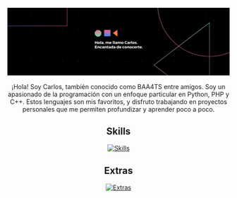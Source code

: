 <!-- Banner -->
<p align="center">
  <img src="https://github.com/BAA4TS/BAA4TS/blob/main/src/banner.png" alt="Banner">
</p>

<p align="center">
  ¡Hola! Soy Carlos, también conocido como BAA4TS entre amigos. Soy un apasionado de la programación con un enfoque particular en Python, PHP y C++. Estos lenguajes son mis favoritos, y disfruto trabajando en proyectos personales que me permiten profundizar y aprender poco a poco.
</p>

<h2 align="center">Skills</h2>
<p align="center">
  <a href="https://skillicons.dev">
    <img src="https://skillicons.dev/icons?i=html,css,js,sass,tailwind,wordpress,php,py,flask,mysql,sqlite,cpp,github,vscode,gulp&perline=6" alt="Skills"/>
  </a>
</p>

<h2 align="center">Extras</h2>
<p align="center">
  <a href="https://skillicons.dev">
    <img src="https://skillicons.dev/icons?i=thunderclient,tableplus&perline=2" alt="Extras"/>
  </a>
</p>
